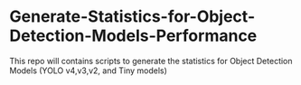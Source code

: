 # Generate-Statistics-for-Object-Detection-Models-Performance
This repo will contains scripts to generate the statistics for Object Detection Models (YOLO v4,v3,v2, and Tiny models)

